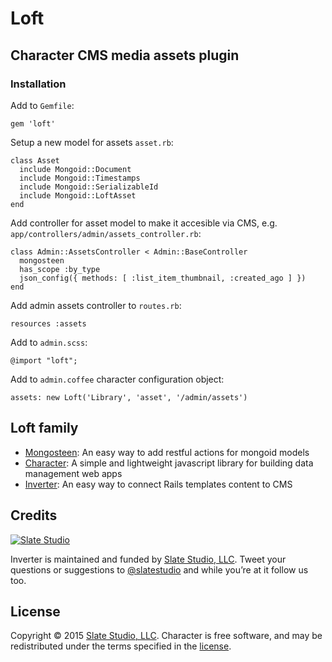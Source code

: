 # Loft

## Character CMS media assets plugin

### Installation

Add to ```Gemfile```:

    gem 'loft'

Setup a new model for assets ```asset.rb```:

    class Asset
      include Mongoid::Document
      include Mongoid::Timestamps
      include Mongoid::SerializableId
      include Mongoid::LoftAsset
    end

Add controller for asset model to make it accesible via CMS, e.g. ```app/controllers/admin/assets_controller.rb```:

    class Admin::AssetsController < Admin::BaseController
      mongosteen
      has_scope :by_type
      json_config({ methods: [ :list_item_thumbnail, :created_ago ] })
    end

Add admin assets controller to ```routes.rb```:

    resources :assets

Add to ```admin.scss```:

    @import "loft";

Add to ```admin.coffee``` character configuration object:

    assets: new Loft('Library', 'asset', '/admin/assets')


## Loft family

- [Mongosteen](https://github.com/slate-studio/mongosteen): An easy way to add restful actions for mongoid models
- [Character](https://github.com/slate-studio/chr): A simple and lightweight javascript library for building data management web apps
- [Inverter](https://github.com/slate-studio/inverter): An easy way to connect Rails templates content to CMS

## Credits

[![Slate Studio](https://slate-git-images.s3-us-west-1.amazonaws.com/slate.png)](http://slatestudio.com)

Inverter is maintained and funded by [Slate Studio, LLC](http://slatestudio.com). Tweet your questions or suggestions to [@slatestudio](https://twitter.com/slatestudio) and while you’re at it follow us too.

## License

Copyright © 2015 [Slate Studio, LLC](http://slatestudio.com). Character is free software, and may be redistributed under the terms specified in the [license](LICENSE.md).